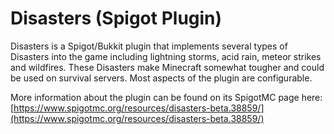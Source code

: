 Disasters (Spigot Plugin)
==============
Disasters is a Spigot/Bukkit plugin that implements several types of Disasters into the game including lightning storms, acid rain, meteor strikes and wildfires. These Disasters make Minecraft somewhat tougher and could be used on survival servers. Most aspects of the plugin are configurable.

More information about the plugin can be found on its SpigotMC page here: [https://www.spigotmc.org/resources/disasters-beta.38859/](https://www.spigotmc.org/resources/disasters-beta.38859/)